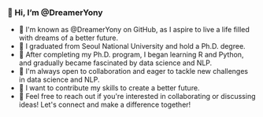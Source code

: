 ### 👋 Hi, I’m @DreamerYony
- 🍎 I'm known as @DreamerYony on GitHub, as I aspire to live a life filled with dreams of a better future.
- 🍊 I graduated from Seoul National University and hold a Ph.D. degree.
- 🍋 After completing my Ph.D. program, I began learning R and Python, 
and gradually became fascinated by data science and NLP.
- 🥬 I'm always open to collaboration and eager to tackle new challenges in data science and NLP. 
- 💙 I want to contribute my skills to create a better future. 
- 🍇 Feel free to reach out if you're interested in collaborating or discussing ideas! Let's connect and make a difference together!
